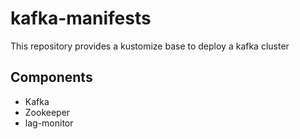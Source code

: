 # kafka-manifests

This repository provides a kustomize base to deploy a kafka cluster

## Components

- Kafka
- Zookeeper
- lag-monitor


